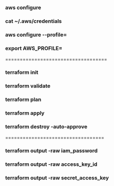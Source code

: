 ### aws configure
### cat ~/.aws/credentials 
### aws configure --profile=<user name>
### export AWS_PROFILE=<user name>
===================================
### terraform init
### terraform validate
### terraform plan
### terraform apply
### terraform destroy -auto-approve
==================================
### terraform output -raw iam_password
### terraform output -raw access_key_id
### terraform output -raw secret_access_key
